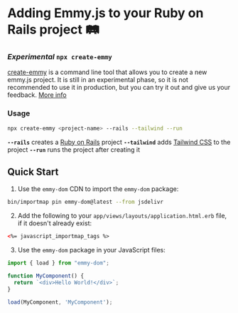 # Adding Emmy.js to your Ruby on Rails project :railway_track:

### _Experimental_ `npx create-emmy`
[create-emmy](https://www.npmjs.com/package/create-emmy) is a command line tool that allows you to create a new emmy.js project.
It is still in an experimental phase, so it is not recommended to use it in production, but you can try it out and give us your feedback. [More info](https://github.com/emmyjs/create-emmy#readme)

### Usage
```bash
npx create-emmy <project-name> --rails --tailwind --run
```
**`--rails`** creates a [Ruby on Rails](https://rubyonrails.org/) project
**`--tailwind`** adds [Tailwind CSS](https://tailwindcss.com/) to the project
**`--run`** runs the project after creating it

## Quick Start
1. Use the `emmy-dom` CDN to import the `emmy-dom` package:
```bash
bin/importmap pin emmy-dom@latest --from jsdelivr
```
2. Add the following to your `app/views/layouts/application.html.erb` file, if it doesn't already exist:
```html
<%= javascript_importmap_tags %>
```
3. Use the `emmy-dom` package in your JavaScript files:
```javascript
import { load } from "emmy-dom";

function MyComponent() {
  return `<div>Hello World!</div>`;
}

load(MyComponent, 'MyComponent');
```